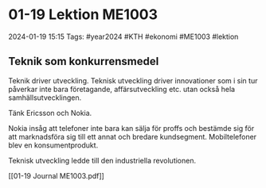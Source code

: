 # 01-19 Lektion ME1003

2024-01-19 15:15
Tags: #year2024 #KTH #ekonomi #ME1003 #lektion

## Teknik som konkurrensmedel

Teknik driver utveckling. Teknisk utveckling driver innovationer som i sin tur påverkar inte bara företagande, affärsutveckling etc. utan också hela samhällsutvecklingen.

Tänk Ericsson och Nokia.

Nokia insåg att telefoner inte bara kan sälja för proffs och bestämde sig för att marknadsföra sig till ett annat och bredare kundsegment. Mobiltelefoner blev en konsumentprodukt.

Teknisk utveckling ledde till den industriella revolutionen.

[[01-19 Journal ME1003.pdf]]
